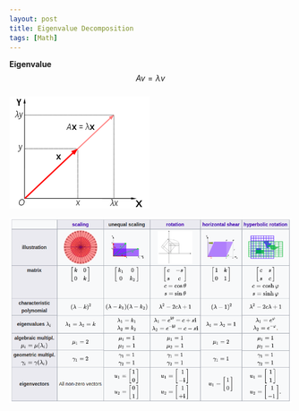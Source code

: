 ```yaml
---
layout: post
title: Eigenvalue Decomposition
tags: [Math]
---
```

**Eigenvalue**
<br/>
$$Av = \lambda v$$
<br/>
![alt text](/assets/img/eigenvalue.png)



![alt text](/assets/img/eigenvalue_table.png)
